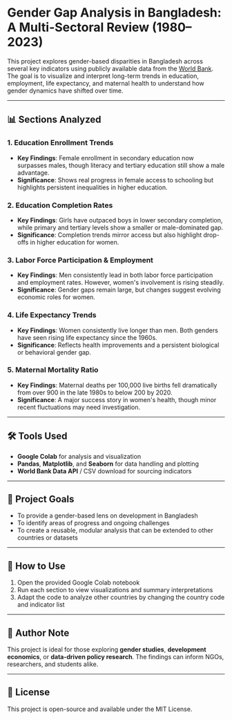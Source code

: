# Gender Gap Analysis in Bangladesh: A Multi-Sectoral Review (1980–2023)

This project explores gender-based disparities in Bangladesh across several key indicators using publicly available data from the [World Bank](https://data.worldbank.org/).  
The goal is to visualize and interpret long-term trends in education, employment, life expectancy, and maternal health to understand how gender dynamics have shifted over time.

---

## 📊 Sections Analyzed

### 1. Education Enrollment Trends
- **Key Findings**: Female enrollment in secondary education now surpasses males, though literacy and tertiary education still show a male advantage.
- **Significance**: Shows real progress in female access to schooling but highlights persistent inequalities in higher education.

### 2. Education Completion Rates
- **Key Findings**: Girls have outpaced boys in lower secondary completion, while primary and tertiary levels show a smaller or male-dominated gap.
- **Significance**: Completion trends mirror access but also highlight drop-offs in higher education for women.

### 3. Labor Force Participation & Employment
- **Key Findings**: Men consistently lead in both labor force participation and employment rates. However, women's involvement is rising steadily.
- **Significance**: Gender gaps remain large, but changes suggest evolving economic roles for women.

### 4. Life Expectancy Trends
- **Key Findings**: Women consistently live longer than men. Both genders have seen rising life expectancy since the 1960s.
- **Significance**: Reflects health improvements and a persistent biological or behavioral gender gap.

### 5. Maternal Mortality Ratio
- **Key Findings**: Maternal deaths per 100,000 live births fell dramatically from over 900 in the late 1980s to below 200 by 2020.
- **Significance**: A major success story in women's health, though minor recent fluctuations may need investigation.

---

## 🛠️ Tools Used
- **Google Colab** for analysis and visualization  
- **Pandas**, **Matplotlib**, and **Seaborn** for data handling and plotting  
- **World Bank Data API** / CSV download for sourcing indicators

---

## 📌 Project Goals
- To provide a gender-based lens on development in Bangladesh
- To identify areas of progress and ongoing challenges
- To create a reusable, modular analysis that can be extended to other countries or datasets

---

## 📎 How to Use
1. Open the provided Google Colab notebook  
2. Run each section to view visualizations and summary interpretations  
3. Adapt the code to analyze other countries by changing the country code and indicator list

---

## 🧠 Author Note
This project is ideal for those exploring **gender studies**, **development economics**, or **data-driven policy research**. The findings can inform NGOs, researchers, and students alike.

---

## 📁 License
This project is open-source and available under the MIT License.
